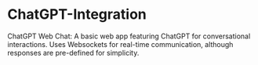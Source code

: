 # ChatGPT-Integration
ChatGPT Web Chat: A basic web app featuring ChatGPT for conversational interactions. Uses Websockets for real-time communication, although responses are pre-defined for simplicity.
